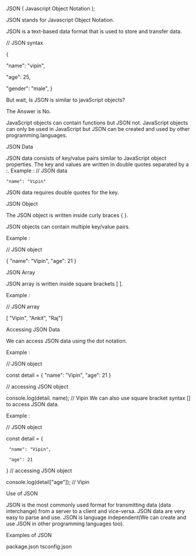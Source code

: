 JSON ( Javascript Object Notation );

JSON stands for Javascript Object Notation.

JSON is a text-based data format that is used to store and transfer data.

// JSON syntax

{

 "name": "vipin",

 "age": 25,

 "gender": "male",
}

But wait, Is JSON is similar to javaScript objects?

The Answer is No.

JavaScript objects can contain functions but JSON not.
JavaScript objects can only be used in JavaScript but JSON can be created and used by other programming.languages.


JSON Data

JSON data consists of key/value pairs similar to JavaScript object properties.
The key and values are written in double quotes separated by a :.
Example :
// JSON data

    "name": "Vipin"
JSON data requires double quotes for the key.


JSON Object

The JSON object is written inside curly braces { }.

JSON objects can contain multiple key/value pairs.

Example :

 // JSON object

 { "name": "Vipin", "age": 21 }



JSON Array

JSON array is written inside square brackets [ ].

Example :

 // JSON array

 [ "Vipin", "Ankit", "Raj"]


Accessing JSON Data

We can access JSON data using the dot notation.

Example :

 // JSON object

 const detail = { "name": "Vipin", "age": 21 }

 // accessing JSON object

 console.log(detail. name); // Vipin
We can also use square bracket syntax [] to access JSON data.

Example :

 // JSON object

 const detail = {

     "name": "Vipin",

     "age": 21
 }
// accessing JSON object

console.log(detail["age"]); // Vipin



Use of JSON

JSON is the most commonly used format for transmitting data (data interchange) from a server to a client and vice-versa.
JSON data are very easy to parse and use.
JSON is language independent(We can create and use JSON in other programming languages too).



Examples of JSON

package.json
tsconfig.json

